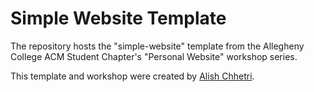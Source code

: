 # Simple Website Template

The repository hosts the "simple-website" template from the Allegheny College ACM Student Chapter's "Personal Website" workshop series.

This template and workshop were created by [Alish Chhetri](https://github.com/AlishChhetri).

